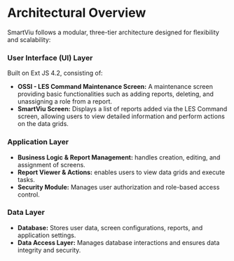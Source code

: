 # Architectural Overview
SmartViu follows a modular, three-tier architecture designed for flexibility and scalability:

### User Interface (UI) Layer

Built on Ext JS 4.2, consisting of:
- **OSSI - LES Command Maintenance Screen:** A maintenance screen providing basic functionalities such as adding reports, deleting, and unassigning a role from a report.
- **SmartViu Screen:** Displays a list of reports added via the LES Command screen, allowing users to view detailed information and perform actions on the data grids.

### Application Layer

- **Business Logic & Report Management:** handles creation, editing, and assignment of screens.
- **Report Viewer & Actions:** enables users to view data grids and execute tasks.
- **Security Module:** Manages user authorization and role-based access control.

### Data Layer

- **Database:** Stores user data, screen configurations, reports, and application settings.
- **Data Access Layer:** Manages database interactions and ensures data integrity and security.
